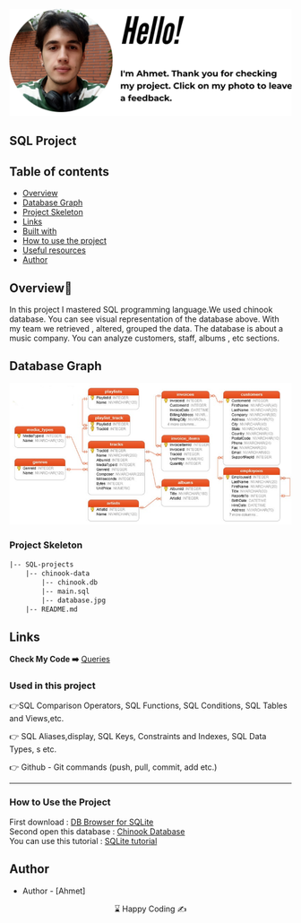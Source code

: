 <p align="center">
<a href="https://www.linkedin.com/in/ahmet-ayd%C4%B1n-2583b1199/" target="_blank"><img src="hello.png" alt="screenshot"></a>
</p>




## SQL Project

## Table of contents

  - [Overview](#overview)
  - [Database Graph](#Database-Graph)
  - [Project Skeleton](#project-skeleton)
  - [Links](#links)
  - [Built with](#built-with)
  - [How to use the project](#How-to-use-the-project)
  - [Useful resources](#useful-resources)
- [Author](#author)


## Overview🎵
In this project I mastered SQL programming language.We used chinook database. You can see visual representation of the database above. With my team we retrieved , altered, grouped the data. The database is about a music company. You can analyze customers, staff, albums , etc sections. 

## Database Graph
<img src='chinook-data/database.jpg' />


<h3>Project Skeleton</h3>
  
```
|-- SQL-projects
    |-- chinook-data
        |-- chinook.db
        |-- main.sql
        |-- database.jpg
    |-- README.md
```    

## Links
<b>Check My Code ➡️</b> <a href="https://github.com/BAVI-BOOP/SQL-projects/blob/main/chinook-data/main.sql">Queries</a>


<h3>Used in this project</h3>

👉SQL Comparison Operators, SQL Functions, SQL Conditions, SQL Tables and Views,etc.

👉 SQL Aliases,display, SQL Keys, Constraints and Indexes, SQL Data Types, s etc.

👉 Github - Git commands (push, pull, commit, add etc.)
<hr>
<h3>How to Use the Project</h3>
<span>First download : </span><a href='https://sqlitebrowser.org/dl/'>DB Browser for SQLite</a>
<br><span>Second open this database : </span><a href='https://github.com/BAVI-BOOP/SQL-projects/blob/main/chinook-data/chinook.db'>Chinook Database</a>
<br><span>You can use this tutorial : </span><a href='https://www.youtube.com/watch?v=byHcYRpMgI4'>SQLite tutorial</a>


## Author

- Author - [Ahmet]

<center> &#8987; Happy Coding  &#9997; </center>
